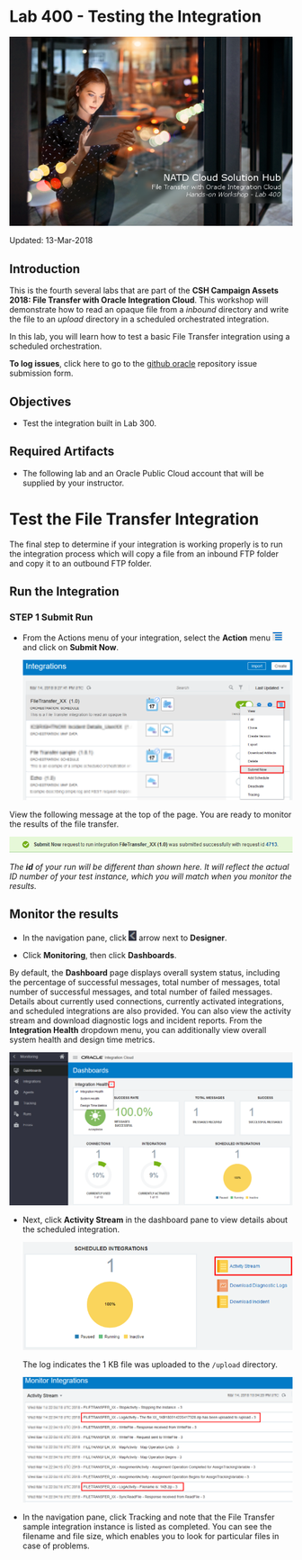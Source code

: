 # Lab 400 - Testing the Integration

![](images/400/Lab400_title.png)

Updated: 13-Mar-2018

## Introduction

This is the fourth several labs that are part of the **CSH Campaign Assets 2018: File Transfer with Oracle Integration Cloud**. This workshop will demonstrate how to read an opaque file from a *inbound* directory and write the file to an *upload* directory in a scheduled orchestrated integration. 

In this lab, you will learn how to test a basic File Transfer integration using a scheduled orchestration. 

**To log issues**, click here to go to the [github oracle](https://github.com/oracle/learning-library/issues/new) repository issue submission form.

## Objectives

- Test the integration built in Lab 300.

## Required Artifacts

- The following lab and an Oracle Public Cloud account that will be supplied by your instructor.

# Test the File Transfer Integration

The final step to determine if your integration is working properly is to run the integration process which will copy a file from an inbound FTP folder and copy it to an outbound FTP folder. 

## Run the Integration

### **STEP 1** Submit Run

- From the Actions menu of your integration, select the **Action** menu ![](images/400/Lab400_action-menu-icon.png) and click on **Submit Now**.

  ![](images/400/Lab400_001.png)

View the following message at the top of the page. You are ready to monitor the results of the file transfer.

![](images/400/Lab400_002.png)

*The **id** of your run will be different than shown here. It will reflect the actual ID number of your test instance, which you will match when you monitor the results.* 

## Monitor the results

-   In the navigation pane, click ![](images/400/Lab400_previous-arrow-icon.png) arrow next to **Designer**.
    
-   Click **Monitoring**, then click **Dashboards**.

By default, the **Dashboard** page displays overall system status, including the percentage of successful messages, total number of messages, total number of successful messages, and total number of failed messages. Details about currently used connections, currently activated integrations, and scheduled integrations are also provided. You can also view the activity stream and download diagnostic logs and incident reports. From the 
**Integration Health** dropdown menu, you can additionally view overall system health and design time metrics.

![](images/400/Lab400_003.png)

- Next, click **Activity Stream** in the dashboard pane to view details about the scheduled integration. 

  ![](images/400/Lab400_004.png)

  The log indicates the 1 KB file was uploaded to the `/upload` directory.

  ![](images/400/Lab400_005.png)

- In the navigation pane, click Tracking and note that the File Transfer sample integration instance is listed as completed. You can see the filename and file size, which enables you to look for particular files in case of problems.
